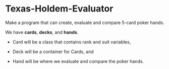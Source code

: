 # Texas-Holdem-Evaluator

Make a program that can create, 
evaluate and compare 5-card poker hands.

We have **cards**, **decks**, and **hands**.

- Card will be a class that contains rank and suit variables,

- Deck will be a container for Cards, and 

- Hand will be where we evaluate and compare the poker hands.

